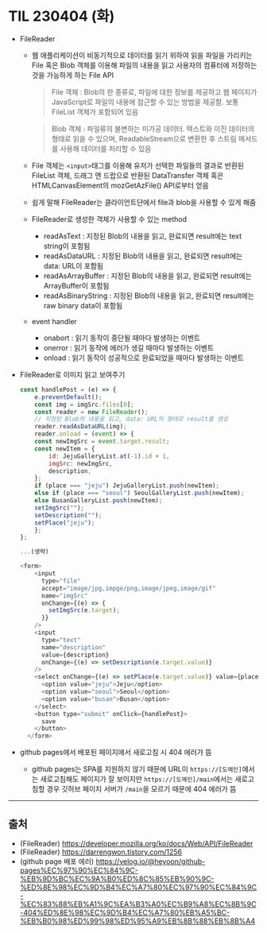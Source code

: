 # TIL 230404 (화)

- FileReader
    - 웹 애플리케이션이 비동기적으로 데이터를 읽기 위하여 읽을 파일을 가리키는 File 혹은 Blob 객체를 이용해 파일의 내용을 읽고 사용자의 컴퓨터에 저장하는 것을 가능하게 하는 File API
        > File 객체 : Blob의 한 종류로, 파일에 대한 정보를 제공하고 웹 페이지가 JavaScript로 파일의 내용에 접근할 수 있는 방법을 제공함. 보통 FileList 객체가 포함되어 있음     

        > Blob 객체 : 파일류의 불변하는 미가공 데이터. 텍스트와 이진 데이터의 형태로 읽을 수 있으며, ReadableStream으로 변환한 후 스트림 메서드를 사용해 데이터를 처리할 수 있음
    - File 객체는 `<input>`태그를 이용해 유저가 선택한 파일들의 결과로 반환된 FileList 객체, 드래그 앤 드랍으로 반환된 DataTransfer 객체 혹은 HTMLCanvasElement의 mozGetAzFile() API로부터 얻음
    - 쉽게 말해 FileReader는 클라이언트단에서 file과 blob을 사용할 수 있게 해줌
    - FileReader로 생성한 객체가 사용할 수 있는 method
        - readAsText : 지정된 Blob의 내용을 읽고, 완료되면 result에는 text string이 포함됨
        - readAsDataURL : 지정된 Blob의 내용을 읽고, 완료되면 result에는 data: URL이 포함됨
        - readAsArrayBuffer : 지정된 Blob의 내용을 읽고, 완료되면 result에는 ArrayBuffer이 포함됨
        - readAsBinaryString : 지정된 Blob의 내용을 읽고, 완료되면 result에는 raw binary data이 포함됨
    - event handler
        - onabort : 읽기 동작이 중단될 때마다 발생하는 이벤트
        - onerror : 읽기 동작에 에러가 생길 때마다 발생하는 이벤트
        - onload : 읽기 동작이 성공적으로 완료되었을 때마다 발생하는 이벤트

- FileReader로 이미지 읽고 보여주기
    ```javascript
    const handlePost = (e) => {
        e.preventDefault();
        const img = imgSrc.files[0];
        const reader = new FileReader();
        // 지정된 Blob의 내용을 읽고, data: URL의 형태로 result를 생성
        reader.readAsDataURL(img);
        reader.onload = (event) => {
        const newImgSrc = event.target.result;
        const newItem = {
            id: JejuGalleryList.at(-1).id + 1,
            imgSrc: newImgSrc,
            description,
        };
        if (place === "jeju") JejuGalleryList.push(newItem);
        else if (place === "seoul") SeoulGalleryList.push(newItem);
        else BusanGalleryList.push(newItem);
        setImgSrc("");
        setDescription("");
        setPlace("jeju");
        };
    };

    ...(생략)

    <form>
        <input
          type="file"
          accept="image/jpg,impge/png,image/jpeg,image/gif"
          name="imgSrc"
          onChange={(e) => {
            setImgSrc(e.target);
          }}
        />
        <input
          type="text"
          name="description"
          value={description}
          onChange={(e) => setDescription(e.target.value)}
        />
        <select onChange={(e) => setPlace(e.target.value)} value={place}>
          <option value="jeju">Jeju</option>
          <option value="seoul">Seoul</option>
          <option value="busan">Busan</option>
        </select>
        <button type="submit" onClick={handlePost}>
          save
        </button>
      </form>
    ```
- github pages에서 배포된 페이지에서 새로고침 시 404 에러가 뜸
    - github pages는 SPA를 지원하지 않기 때문에 URL이 `https://[도메인]`에서는 새로고침해도 페이지가 잘 보이지만 `https://[도메인]/main`에서는 새로고침할 경우 깃허브 페이지 서버가 `/main`을 모르기 때문에 404 에러가 뜸
---
## 출처
- (FileReader) https://developer.mozilla.org/ko/docs/Web/API/FileReader
- (FileReader) https://darrengwon.tistory.com/1256
- (github page 배포 에러) https://velog.io/@heyoon/github-pages%EC%97%90%EC%84%9C-%EB%9D%BC%EC%9A%B0%ED%8C%85%EB%90%9C-%ED%8E%98%EC%9D%B4%EC%A7%80%EC%97%90%EC%84%9C-%EC%83%88%EB%A1%9C%EA%B3%A0%EC%B9%A8%EC%8B%9C-404%ED%8E%98%EC%9D%B4%EC%A7%80%EB%A5%BC-%EB%B0%98%ED%99%98%ED%95%A9%EB%8B%88%EB%8B%A4
